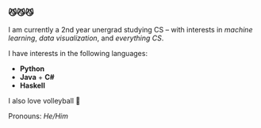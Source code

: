 ### 😼😼😼

I am currently a 2nd year unergrad studying CS – with interests in _machine learning_, _data visualization_, and _everything CS_.

I have interests in the following languages:
- **Python**
- **Java** + **C#**
- **Haskell**

I also love volleyball 🏐

Pronouns: *He/Him*
